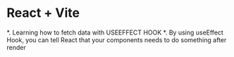 # React + Vite

 *. Learning how to fetch data with USEEFFECT HOOK
 *. By using useEffect Hook, you can tell React that your components
    needs to do something after render